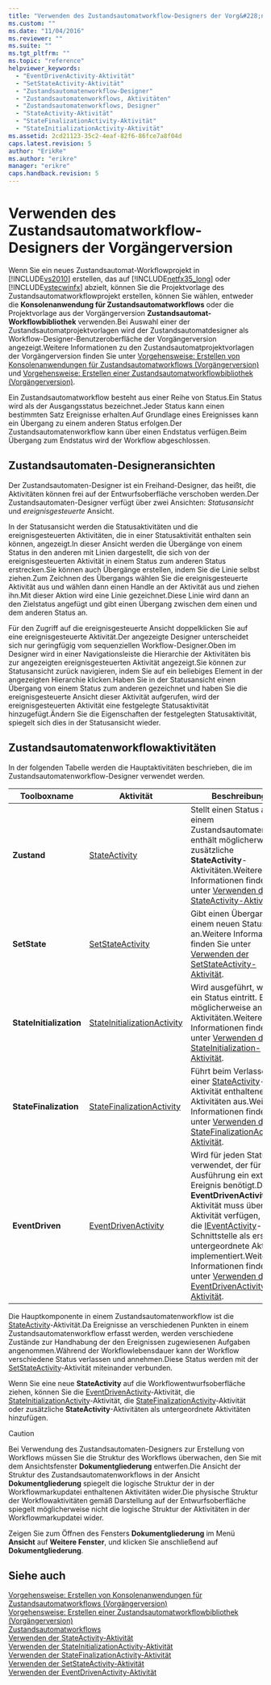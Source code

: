 ```yaml
---
title: "Verwenden des Zustandsautomatworkflow-Designers der Vorg&#228;ngerversion | Microsoft Docs"
ms.custom: ""
ms.date: "11/04/2016"
ms.reviewer: ""
ms.suite: ""
ms.tgt_pltfrm: ""
ms.topic: "reference"
helpviewer_keywords: 
  - "EventDrivenActivity-Aktivität"
  - "SetStateActivity-Aktivität"
  - "Zustandsautomatenworkflow-Designer"
  - "Zustandsautomatenworkflows, Aktivitäten"
  - "Zustandsautomatenworkflows, Designer"
  - "StateActivity-Aktivität"
  - "StateFinalizationActivity-Aktivität"
  - "StateInitializationActivity-Aktivität"
ms.assetid: 2cd21123-35c2-4eaf-82f6-86fce7a8f04d
caps.latest.revision: 5
author: "ErikRe"
ms.author: "erikre"
manager: "erikre"
caps.handback.revision: 5
---
```

# Verwenden des Zustandsautomatworkflow-Designers der Vorg&#228;ngerversion
Wenn Sie ein neues Zustandsautomat\-Workflowprojekt in [!INCLUDE[vs2010](../modeling/includes/vs2010_md.md)] erstellen, das auf [!INCLUDE[netfx35_long](../workflow-designer/includes/netfx35_long_md.md)] oder [!INCLUDE[vstecwinfx](../workflow-designer/includes/vstecwinfx_md.md)] abzielt, können Sie die Projektvorlage des Zustandsautomatworkflowprojekt erstellen, können Sie wählen, entweder die **Konsolenanwendung für Zustandsautomatworkflows** oder die Projektvorlage aus der Vorgängerversion **Zustandsautomat\-Workflowbibliothek** verwenden.Bei Auswahl einer der Zustandsautomatprojektvorlagen wird der Zustandsautomatdesigner als Workflow\-Designer\-Benutzeroberfläche der Vorgängerversion angezeigt.Weitere Informationen zu den Zustandsautomatprojektvorlagen der Vorgängerversion finden Sie unter [Vorgehensweise: Erstellen von Konsolenanwendungen für Zustandsautomatworkflows \(Vorgängerversion\)](../workflow-designer/how-to-create-state-machine-workflow-console-applications-legacy.md) und [Vorgehensweise: Erstellen einer Zustandsautomatworkflowbibliothek \(Vorgängerversion\)](../workflow-designer/how-to-create-a-state-machine-workflow-library-legacy.md).  
  
 Ein Zustandsautomatworkflow besteht aus einer Reihe von Status.Ein Status wird als der Ausgangsstatus bezeichnet.Jeder Status kann einen bestimmten Satz Ereignisse erhalten.Auf Grundlage eines Ereignisses kann ein Übergang zu einem anderen Status erfolgen.Der Zustandsautomatenworkflow kann über einen Endstatus verfügen.Beim Übergang zum Endstatus wird der Workflow abgeschlossen.  
  
## Zustandsautomaten\-Designeransichten  
 Der Zustandsautomaten\-Designer ist ein Freihand\-Designer, das heißt, die Aktivitäten können frei auf der Entwurfsoberfläche verschoben werden.Der Zustandsautomaten\-Designer verfügt über zwei Ansichten: *Statusansicht* und *ereignisgesteuerte* Ansicht.  
  
 In der Statusansicht werden die Statusaktivitäten und die ereignisgesteuerten Aktivitäten, die in einer Statusaktivität enthalten sein können, angezeigt.In dieser Ansicht werden die Übergänge von einem Status in den anderen mit Linien dargestellt, die sich von der ereignisgesteuerten Aktivität in einem Status zum anderen Status erstrecken.Sie können auch Übergänge erstellen, indem Sie die Linie selbst ziehen.Zum Zeichnen des Übergangs wählen Sie die ereignisgesteuerte Aktivität aus und wählen dann einen Handle an der Aktivität aus und ziehen ihn.Mit dieser Aktion wird eine Linie gezeichnet.Diese Linie wird dann an den Zielstatus angefügt und gibt einen Übergang zwischen dem einen und dem anderen Status an.  
  
 Für den Zugriff auf die ereignisgesteuerte Ansicht doppelklicken Sie auf eine ereignisgesteuerte Aktivität.Der angezeigte Designer unterscheidet sich nur geringfügig vom sequenziellen Workflow\-Designer.Oben im Designer wird in einer Navigationsleiste die Hierarchie der Aktivitäten bis zur angezeigten ereignisgesteuerten Aktivität angezeigt.Sie können zur Statusansicht zurück navigieren, indem Sie auf ein beliebiges Element in der angezeigten Hierarchie klicken.Haben Sie in der Statusansicht einen Übergang von einem Status zum anderen gezeichnet und haben Sie die ereignisgesteuerte Ansicht dieser Aktivität aufgerufen, wird der ereignisgesteuerten Aktivität eine festgelegte Statusaktivität hinzugefügt.Ändern Sie die Eigenschaften der festgelegten Statusaktivität, spiegelt sich dies in der Statusansicht wieder.  
  
## Zustandsautomatenworkflowaktivitäten  
 In der folgenden Tabelle werden die Hauptaktivitäten beschrieben, die im Zustandsautomatenworkflow\-Designer verwendet werden.  
  
|Toolboxname|Aktivität|Beschreibung|  
|-----------------|---------------|------------------|  
|**Zustand**|[StateActivity](http://go.microsoft.com/fwlink?LinkID=65042)|Stellt einen Status auf einem Zustandsautomaten dar; enthält möglicherweise zusätzliche **StateActivity**\-Aktivitäten.Weitere Informationen finden Sie unter [Verwenden der StateActivity\-Aktivität](http://go.microsoft.com/fwlink?LinkID=65083).|  
|**SetState**|[SetStateActivity](http://go.microsoft.com/fwlink?LinkID=65041)|Gibt einen Übergang zu einem neuen Status an.Weitere Informationen finden Sie unter [Verwenden der SetStateActivity\-Aktivität](http://go.microsoft.com/fwlink?LinkID=65082).|  
|**StateInitialization**|[StateInitializationActivity](http://go.microsoft.com/fwlink?LinkID=65044)|Wird ausgeführt, wenn ein Status eintritt. Enthält möglicherweise andere Aktivitäten.Weitere Informationen finden Sie unter [Verwenden der StateInitialization\-Aktivität](http://go.microsoft.com/fwlink?LinkID=65006).|  
|**StateFinalization**|[StateFinalizationActivity](http://go.microsoft.com/fwlink?LinkID=65043)|Führt beim Verlassen einer [StateActivity](http://go.microsoft.com/fwlink?LinkID=65042)\-Aktivität enthaltene Aktivitäten aus.Weitere Informationen finden Sie unter [Verwenden der StateFinalizationActivity\-Aktivität](http://go.microsoft.com/fwlink?LinkID=65008).|  
|**EventDriven**|[EventDrivenActivity](http://go.microsoft.com/fwlink?LinkID=65029)|Wird für jeden Status verwendet, der für die Ausführung ein externes Ereignis benötigt.Die **EventDrivenActivity**\-Aktivität muss über eine Aktivität verfügen, die die [IEventActivity](http://go.microsoft.com/fwlink?LinkID=65032)\-Schnittstelle als erste untergeordnete Aktivität implementiert.Weitere Informationen finden Sie unter [Verwenden der EventDrivenActivity\-Aktivität](http://go.microsoft.com/fwlink?LinkID=65068).|  
  
 Die Hauptkomponente in einem Zustandsautomatenworkflow ist die [StateActivity](http://go.microsoft.com/fwlink?LinkID=65042)\-Aktivität.Da Ereignisse an verschiedenen Punkten in einem Zustandsautomatenworkflow erfasst werden, werden verschiedene Zustände zur Handhabung der den Ereignissen zugewiesenen Aufgaben angenommen.Während der Workflowlebensdauer kann der Workflow verschiedene Status verlassen und annehmen.Diese Status werden mit der [SetStateActivity](http://go.microsoft.com/fwlink?LinkID=65041)\-Aktivität miteinander verbunden.  
  
 Wenn Sie eine neue **StateActivity** auf die Workflowentwurfsoberfläche ziehen, können Sie die [EventDrivenActivity](http://go.microsoft.com/fwlink?LinkID=65029)\-Aktivität, die [StateInitializationActivity](http://go.microsoft.com/fwlink?LinkID=65044)\-Aktivität, die [StateFinalizationActivity](http://go.microsoft.com/fwlink?LinkID=65043)\-Aktivität oder zusätzliche **StateActivity**\-Aktivitäten als untergeordnete Aktivitäten hinzufügen.  
  
> [!CAUTION]
>  Bei Verwendung des Zustandsautomaten\-Designers zur Erstellung von Workflows müssen Sie die Struktur des Workflows überwachen, den Sie mit dem Ansichtsfenster **Dokumentgliederung** entwerfen.Die Ansicht der Struktur des Zustandsautomatenworkflows in der Ansicht **Dokumentgliederung** spiegelt die logische Struktur der in der Workflowmarkupdatei enthaltenen Aktivitäten wider.Die physische Struktur der Workflowaktivitäten gemäß Darstellung auf der Entwurfsoberfläche spiegelt möglicherweise nicht die logische Struktur der Aktivitäten in der Workflowmarkupdatei wider.  
>   
>  Zeigen Sie zum Öffnen des Fensters **Dokumentgliederung** im Menü **Ansicht** auf **Weitere Fenster**, und klicken Sie anschließend auf **Dokumentgliederung**.  
  
## Siehe auch  
 [Vorgehensweise: Erstellen von Konsolenanwendungen für Zustandsautomatworkflows \(Vorgängerversion\)](../workflow-designer/how-to-create-state-machine-workflow-console-applications-legacy.md)   
 [Vorgehensweise: Erstellen einer Zustandsautomatworkflowbibliothek \(Vorgängerversion\)](../workflow-designer/how-to-create-a-state-machine-workflow-library-legacy.md)   
 [Zustandsautomatworkflows](http://go.microsoft.com/fwlink?LinkID=65016)   
 [Verwenden der StateActivity\-Aktivität](http://go.microsoft.com/fwlink?LinkID=65083)   
 [Verwenden der StateInitializationActivity\-Aktivität](http://go.microsoft.com/fwlink?LinkID=65006)   
 [Verwenden der StateFinalizationActivity\-Aktivität](http://go.microsoft.com/fwlink?LinkID=65008)   
 [Verwenden der SetStateActivity\-Aktivität](http://go.microsoft.com/fwlink?LinkID=65082)   
 [Verwenden der EventDrivenActivity\-Aktivität](http://go.microsoft.com/fwlink?LinkID=65068)